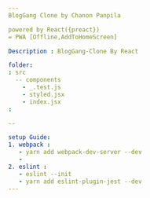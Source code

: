 ```yaml
---
BlogGang Clone by Chanon Panpila

powered by React({preact})
= PWA [Offline,AddToHomeScreen]

Description : BlogGang-Clone By React

folder:
: src
  -- components
    - _.test.js
    - styled.jsx
    - index.jsx
:

--

setup Guide: 
1. webpack :
   - yarn add webpack-dev-server --dev 
   - 
2. eslint :
   - eslint --init
   - yarn add eslint-plugin-jest --dev
---
```

